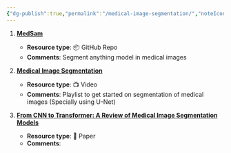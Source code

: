 ```yaml
---
{"dg-publish":true,"permalink":"/medical-image-segmentation/","noteIcon":"2","updated":"2024-05-22T13:57:46.281+05:30"}
---
```



1. [**MedSam**](https://github.com/bowang-lab/MedSAM)
	- **Resource type**:  📦 GitHub Repo
	- **Comments**: Segment anything model in medical images
	
1. [**Medical Image Segmentation**](https://www.youtube.com/playlist?list=PLHYn9gDxQOpiRj0EW7KTKHv5fXdTT4dwx)
	- **Resource type**:  📺 Video
	- **Comments**: Playlist to get started on segmentation of medical images (Specially using U-Net)
	
3. [**From CNN to Transformer: A Review of Medical Image Segmentation Models**](https://arxiv.org/pdf/2308.05305.pdf#:~:text=Several%20deep%20learning%20models%20have,%2C%20TransUNet%20and%20Swin%2DUnet.&text=U%2DNet%20is%20one%20of,medical%20image%20seg%2D%20mentation%20models.)
	- **Resource type**: 🔬 Paper
	- **Comments**: 